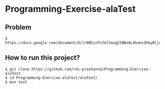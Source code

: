 # Programming-Exercise-alaTest

## Problem
```
$ https://docs.google.com/document/d/1t8BSicFnJellmzg2tBNoAL4hoes3hkyBljowWbBeVrg/editst
```

## How to run this project?
```
$ git clone https://github.com/rai-prashanna/Programming-Exercise-alaTest
$ cd Programming-Exercise-alaTest/alaTest/
$ mvn test
```
